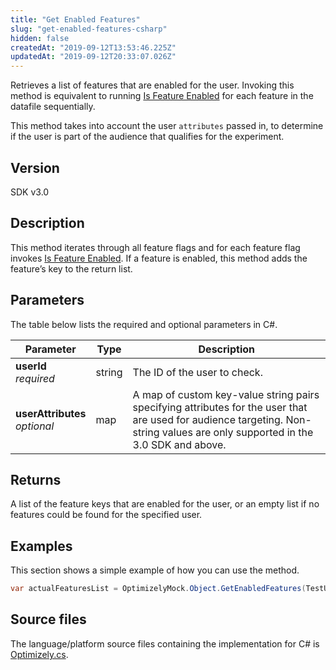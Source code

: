 ```yaml
---
title: "Get Enabled Features"
slug: "get-enabled-features-csharp"
hidden: false
createdAt: "2019-09-12T13:53:46.225Z"
updatedAt: "2019-09-12T20:33:07.026Z"
---
```


Retrieves a list of features that are enabled for the user. Invoking this method is equivalent to running [Is Feature Enabled](doc:is-feature-enabled-csharp) for each feature in the datafile sequentially.

This method takes into account the user `attributes` passed in, to determine if the user is part of the audience that qualifies for the experiment.

## Version

SDK v3.0

## Description
This method iterates through all feature flags and for each feature flag invokes [Is Feature Enabled](doc:is-feature-enabled-csharp). If a feature is enabled, this method adds the feature’s key to the return list.
## Parameters

The table below lists the required and optional parameters in C#.

| Parameter        | Type   | Description                                                                                              |
|------------------|--------|----------------------------------------------------------------------------------------------------------|
| **userId**<br>*required*         | string | The ID of the user to check.                                                                            |
| **userAttributes**<br>*optional* | map    | A map of custom key-value string pairs specifying attributes for the user that are used for audience targeting. Non-string values are only supported in the 3.0 SDK and above. |

## Returns

A list of the feature keys that are enabled for the user, or an empty list if no features could be found for the specified user.

## Examples

This section shows a simple example of how you can use the method.

```csharp
var actualFeaturesList = OptimizelyMock.Object.GetEnabledFeatures(TestUserId, userAttributes);

```
## Source files

The language/platform source files containing the implementation for C# is [Optimizely.cs](https://github.com/optimizely/csharp-sdk/blob/master/OptimizelySDK/Optimizely.cs).
